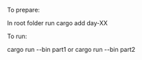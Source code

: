 To prepare:

In root folder run
cargo add day-XX

To run:

cargo run --bin part1
or
cargo run --bin part2